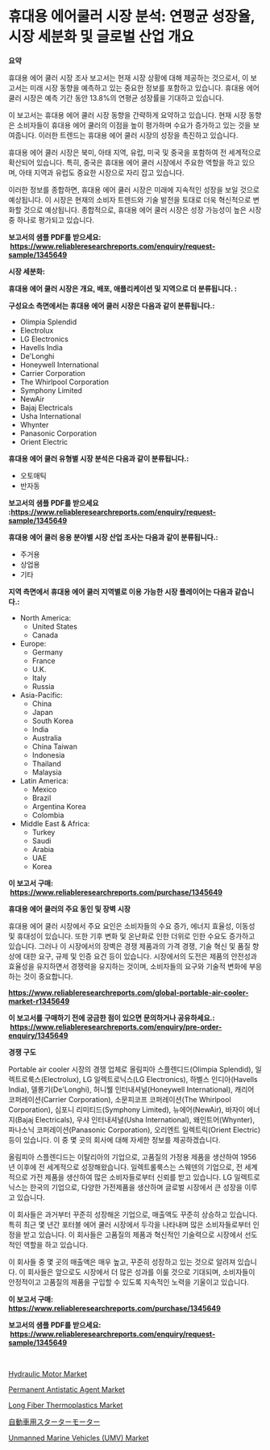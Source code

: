 <p><h1>휴대용 에어쿨러 시장 분석: 연평균 성장율, 시장 세분화 및 글로벌 산업 개요</h1></p><p><strong>요약</strong></p>
<p><p>휴대용 에어 쿨러 시장 조사 보고서는 현재 시장 상황에 대해 제공하는 것으로서, 이 보고서는 미래 시장 동향을 예측하고 있는 중요한 정보를 포함하고 있습니다. 휴대용 에어 쿨러 시장은 예측 기간 동안 13.8%의 연평균 성장률을 기대하고 있습니다.</p><p>이 보고서는 휴대용 에어 쿨러 시장 동향을 간략하게 요약하고 있습니다. 현재 시장 동향은 소비자들이 휴대용 에어 쿨러의 이점을 높이 평가하며 수요가 증가하고 있는 것을 보여줍니다. 이러한 트렌드는 휴대용 에어 쿨러 시장의 성장을 촉진하고 있습니다.</p><p>휴대용 에어 쿨러 시장은 북미, 아태 지역, 유럽, 미국 및 중국을 포함하여 전 세계적으로 확산되어 있습니다. 특히, 중국은 휴대용 에어 쿨러 시장에서 주요한 역할을 하고 있으며, 아태 지역과 유럽도 중요한 시장으로 자리 잡고 있습니다.</p><p>이러한 정보를 종합하면, 휴대용 에어 쿨러 시장은 미래에 지속적인 성장을 보일 것으로 예상됩니다. 이 시장은 현재의 소비자 트렌드와 기술 발전을 토대로 더욱 혁신적으로 변화할 것으로 예상됩니다. 종합적으로, 휴대용 에어 쿨러 시장은 성장 가능성이 높은 시장 중 하나로 평가되고 있습니다.</p></p>
<p><strong>보고서의 샘플 PDF를 받으세요: &nbsp;<a href="https://www.reliableresearchreports.com/enquiry/request-sample/1345649">https://www.reliableresearchreports.com/enquiry/request-sample/1345649</a></strong></p>
<p><strong>시장 세분화:</strong></p>
<p><strong> 휴대용 에어 쿨러 시장은 개요, 배포, 애플리케이션 및 지역으로 더 분류됩니다. :</strong></p>
<p><strong>구성요소 측면에서는 휴대용 에어 쿨러 시장은 다음과 같이 분류됩니다.:</strong></p>
<p><ul><li>Olimpia Splendid</li><li>Electrolux</li><li>LG Electronics</li><li>Havells India</li><li>De'Longhi</li><li>Honeywell International</li><li>Carrier Corporation</li><li>The Whirlpool Corporation</li><li>Symphony Limited</li><li>NewAir</li><li>Bajaj Electricals</li><li>Usha International</li><li>Whynter</li><li>Panasonic Corporation</li><li>Orient Electric</li></ul></p>
<p><strong> 휴대용 에어 쿨러 유형별 시장 분석은 다음과 같이 분류됩니다.:</strong></p>
<p><ul><li>오토매틱</li><li>반자동</li></ul></p>
<p><strong>보고서의 샘플 PDF를 받으세요 :<a href="https://www.reliableresearchreports.com/enquiry/request-sample/1345649">https://www.reliableresearchreports.com/enquiry/request-sample/1345649</a></strong></p>
<p><strong> 휴대용 에어 쿨러 응용 분야별 시장 산업 조사는 다음과 같이 분류됩니다.:</strong></p>
<p><ul><li>주거용</li><li>상업용</li><li>기타</li></ul></p>
<p><strong>지역 측면에서 휴대용 에어 쿨러 지역별로 이용 가능한 시장 플레이어는 다음과 같습니다.:</strong></p>
<p><ul>
    <li>
        North America:
        <ul>
            <li>United States</li>
            <li>Canada</li>
        </ul>
    </li>
    <li>
        Europe:
        <ul>
            <li>Germany</li>
            <li>France</li>
            <li>U.K.</li>
            <li>Italy</li>
            <li>Russia</li>
        </ul>
    </li>
    <li>
        Asia-Pacific:
        <ul>
            <li>China</li>
            <li>Japan</li>
            <li>South Korea</li>
            <li>India</li>
            <li>Australia</li>
            <li>China Taiwan</li>
            <li>Indonesia</li>
            <li>Thailand</li>
            <li>Malaysia</li>
        </ul>
    </li>
    <li>
        Latin America:
        <ul>
            <li>Mexico</li>
            <li>Brazil</li>
            <li>Argentina Korea</li>
            <li>Colombia</li>
        </ul>
    </li>
    <li>
        Middle East & Africa:
        <ul>
            <li>Turkey</li>
            <li>Saudi</li>
            <li>Arabia</li>
            <li>UAE</li>
            <li>Korea</li>
        </ul>
    </li>
    </ul></p>
<p><strong>이 보고서 구매: &nbsp;<a href="https://www.reliableresearchreports.com/purchase/1345649">https://www.reliableresearchreports.com/purchase/1345649</a></strong></p>
<p><strong>휴대용 에어 쿨러의 주요 동인 및 장벽 시장</strong></p>
<p><p>휴대용 에어 쿨러 시장에서 주요 요인은 소비자들의 수요 증가, 에너지 효율성, 이동성 및 휴대성이 있습니다. 또한 기후 변화 및 온난화로 인한 더위로 인한 수요도 증가하고 있습니다. 그러나 이 시장에서의 장벽은 경쟁 제품과의 가격 경쟁, 기술 혁신 및 품질 향상에 대한 요구, 규제 및 인증 요건 등이 있습니다. 시장에서의 도전은 제품의 안전성과 효율성을 유지하면서 경쟁력을 유지하는 것이며, 소비자들의 요구와 기술적 변화에 부응하는 것이 중요합니다.</p></p>
<p><strong><a href="https://www.reliableresearchreports.com/global-portable-air-cooler-market-r1345649">https://www.reliableresearchreports.com/global-portable-air-cooler-market-r1345649</a></strong></p>
<p><strong>이 보고서를 구매하기 전에 궁금한 점이 있으면 문의하거나 공유하세요.: &nbsp;<a href="https://www.reliableresearchreports.com/enquiry/pre-order-enquiry/1345649">https://www.reliableresearchreports.com/enquiry/pre-order-enquiry/1345649</a></strong></p>
<p><strong>경쟁 구도</strong></p>
<p><p>Portable air cooler 시장의 경쟁 업체로 올림피아 스플렌디드(Olimpia Splendid), 일렉트로룩스(Electrolux), LG 일렉트로닉스(LG Electronics), 하벨스 인디아(Havells India), 델롱기(De'Longhi), 허니웰 인터내셔널(Honeywell International), 캐리어 코퍼레이션(Carrier Corporation), 소문피코프 코퍼레이션(The Whirlpool Corporation), 심포니 리미티드(Symphony Limited), 뉴에어(NewAir), 바자이 에너지(Bajaj Electricals), 우샤 인터내셔널(Usha International), 왜인트어(Whynter), 파나소닉 코퍼레이션(Panasonic Corporation), 오리엔트 일렉트릭(Orient Electric) 등이 있습니다. 이 중 몇 곳의 회사에 대해 자세한 정보를 제공하겠습니다.</p><p>올림피아 스플렌디드는 이탈리아의 기업으로, 고품질의 가정용 제품을 생산하여 1956년 이후에 전 세계적으로 성장해왔습니다. 일렉트롤룩스는 스웨덴의 기업으로, 전 세계적으로 가전 제품을 생산하여 많은 소비자들로부터 신뢰를 받고 있습니다. LG 일렉트로닉스는 한국의 기업으로, 다양한 가전제품을 생산하며 글로벌 시장에서 큰 성장을 이루고 있습니다.</p><p>이 회사들은 과거부터 꾸준히 성장해온 기업으로, 매출액도 꾸준히 상승하고 있습니다. 특히 최근 몇 년간 포터블 에어 쿨러 시장에서 두각을 나타내며 많은 소비자들로부터 인정을 받고 있습니다. 이 회사들은 고품질의 제품과 혁신적인 기술력으로 시장에서 선도적인 역할을 하고 있습니다.</p><p>이 회사들 중 몇 곳의 매출액은 매우 높고, 꾸준히 성장하고 있는 것으로 알려져 있습니다. 이 회사들은 앞으로도 시장에서 더 많은 성과를 이룰 것으로 기대되며, 소비자들이 안정적이고 고품질의 제품을 구입할 수 있도록 지속적인 노력을 기울이고 있습니다.</p></p>
<p><strong>이 보고서 구매: &nbsp; <a href="https://www.reliableresearchreports.com/purchase/1345649">https://www.reliableresearchreports.com/purchase/1345649</a></strong></p>
<p><strong>보고서의 샘플 PDF를 받으세요: &nbsp;<a href="https://www.reliableresearchreports.com/enquiry/request-sample/1345649">https://www.reliableresearchreports.com/enquiry/request-sample/1345649</a></strong><strong></strong></p>
<p>&nbsp;</p>
<p><p><a href="https://github.com/luckyshygirl/Market-Research-Report-List-4/blob/main/hydraulic-motor-market.md">Hydraulic Motor Market</a></p><p><a href="https://cat-emmental-94b.notion.site/Permanent-Antistatic-Agent-Market-Furnish-Information-about-Market-Size-Market-Share-Market-Dynami-efeec9f614de4c5684bc831ee1c1eee1">Permanent Antistatic Agent Market</a></p><p><a href="https://issuu.com/reportprime-2/docs/long-fiber-thermoplastics-market-size-2030.pptx">Long Fiber Thermoplastics Market</a></p><p><a href="https://github.com/schmahlson/Market-Research-Report-List-1/blob/main/778814222319.md">自動車用スターターモーター</a></p><p><a href="https://www.linkedin.com/pulse/unmanned-marine-vehicles-umv-market-size-2024-2031-global-nhf4e?trackingId=6QVhxAfW28uAEvigPG22%2Bw%3D%3D">Unmanned Marine Vehicles (UMV) Market</a></p></p>